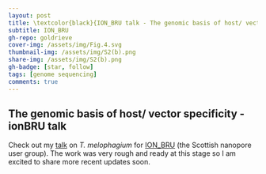 ```yaml
---
layout: post
title: \textcolor{black}{ION_BRU talk - The genomic basis of host/ vector specificity}
subtitle: ION_BRU
gh-repo: goldrieve
cover-img: /assets/img/Fig.4.svg
thumbnail-img: /assets/img/S2(b).png
share-img: /assets/img/S2(b).png
gh-badge: [star, follow]
tags: [genome sequencing]
comments: true
---
```


## The genomic basis of host/ vector specificity - ionBRU talk

Check out my [talk](https://www.dropbox.com/s/18aknsnubf061zk/9.%20Guy%20Oldrieve-%20host%20%26%20vector%20specificity%20in%20trypanosomatids.mp4?dl=0) on _T. melophagium_ for [ION_BRU](https://twitter.com/ion_bru) (the Scottish nanopore user group). The work was very rough and ready at this stage so I am excited to share more recent updates soon.
